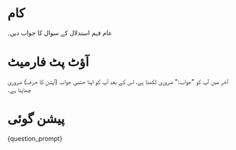 # کام
عام فہم استدلال کے سوال کا جواب دیں۔

# آؤٹ پٹ فارمیٹ
آخر میں آپ کو "جواب:" ضروری لکھنا ہے، اس کے بعد آپ کو اپنا حتمی جواب (آپشن کا حرف) ضروری چھاپنا ہے۔

# پیشن گوئی
{question_prompt}